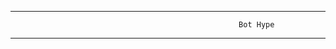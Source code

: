 -------------------------------------



                                                       Bot Hype



-------------------------------------
